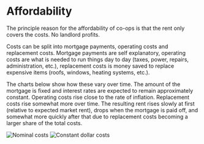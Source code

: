 # Affordability

The principle reason for the affordability of co-ops is that the rent only covers the costs.  No landlord profits.  

Costs can be split into mortgage payments, operating costs and replacement costs.  Mortgage payments are self explanatory, operating costs are what is needed to run things day to day (taxes, power, repairs, administration, etc.), replacement costs is money saved to replace expensive items (roofs, windows, heating systems, etc.).

The charts below show how these vary over time.  The amount of the mortgage is fixed and interest rates are expected to remain approximately constant.  Operating costs rise close to the rate of inflation.  Replacement costs rise somewhat more over time.  The resulting rent rises slowly at first (relative to expected market rent), drops when the mortgage is paid off, and somewhat more quickly after that due to replacement costs becoming a larger share of the total costs.

![Nominal costs](nominal.svg)
![Constant dollar costs](constant.svg)